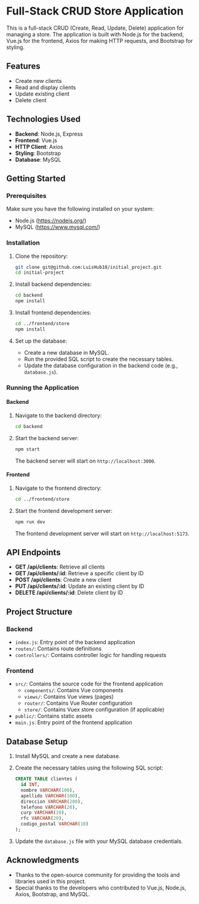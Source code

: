 # Full-Stack CRUD Store Application

This is a full-stack CRUD (Create, Read, Update, Delete) application for managing a store. The application is built with Node.js for the backend, Vue.js for the frontend, Axios for making HTTP requests, and Bootstrap for styling.

## Features

- Create new clients
- Read and display clients 
- Update existing client 
- Delete client

## Technologies Used

- **Backend**: Node.js, Express
- **Frontend**: Vue.js
- **HTTP Client**: Axios
- **Styling**: Bootstrap
- **Database**: MySQL

## Getting Started

### Prerequisites

Make sure you have the following installed on your system:

- Node.js (https://nodejs.org/)
- MySQL (https://www.mysql.com/)

### Installation

1. Clone the repository:
    ```bash
    git clone git@github.com:LuisHub18/initial_project.git
    cd initial-project
    ```

2. Install backend dependencies:
    ```bash
    cd backend
    npm install
    ```

3. Install frontend dependencies:
    ```bash
    cd ../frontend/store
    npm install
    ```

4. Set up the database:
    - Create a new database in MySQL.
    - Run the provided SQL script to create the necessary tables.
    - Update the database configuration in the backend code (e.g., `database.js`).

### Running the Application

#### Backend

1. Navigate to the backend directory:
    ```bash
    cd backend
    ```

2. Start the backend server:
    ```bash
    npm start
    ```

   The backend server will start on `http://localhost:3000`.

#### Frontend

1. Navigate to the frontend directory:
    ```bash
    cd ../frontend/store
    ```

2. Start the frontend development server:
    ```bash
    npm run dev
    ```

   The frontend development server will start on `http://localhost:5173`.

## API Endpoints

- **GET /api/clients**: Retrieve all clients
- **GET /api/clients/:id**: Retrieve a specific client by ID
- **POST /api/clients**: Create a new client
- **PUT /api/clients/:id**: Update an existing client by ID
- **DELETE /api/clients/:id**: Delete client by ID

## Project Structure

### Backend

- `index.js`: Entry point of the backend application
- `routes/`: Contains route definitions
- `controllers/`: Contains controller logic for handling requests

### Frontend

- `src/`: Contains the source code for the frontend application
  - `components/`: Contains Vue components
  - `views/`: Contains Vue views (pages)
  - `router/`: Contains Vue Router configuration
  - `store/`: Contains Vuex store configuration (if applicable)
- `public/`: Contains static assets
- `main.js`: Entry point of the frontend application

## Database Setup

1. Install MySQL and create a new database.
2. Create the necessary tables using the following SQL script:

    ```sql
    CREATE TABLE clientes (
      id INT,
      nombre VARCHAR(100),
      apellido VARCHAR(100),
      direccion VARCHAR(200),
      telefono VARCHAR(20),
      curp VARCHAR(20),
      rfc VARCHAR(20),
      codigo_postal VARCHAR(10)
    );
    ```

3. Update the `database.js` file with your MySQL database credentials.

## Acknowledgments

- Thanks to the open-source community for providing the tools and libraries used in this project.
- Special thanks to the developers who contributed to Vue.js, Node.js, Axios, Bootstrap, and MySQL.

